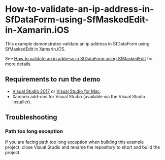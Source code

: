 # How-to-validate-an-ip-address-in-SfDataForm-using-SfMaskedEdit-in-Xamarin.iOS

This example demonstrates validate an ip address in SfDataForm using SfMaskedEdit in Xamarin.iOS.

See [How to validate an ip address in SfDataForm using SfMaskedEdit](https://github.com/SyncfusionExamples/How-to-validate-an-ip-address-in-SfDataForm-using-SfMaskedEdit-in-Xamarin.iOS) for more details.

## <a name="requirements-to-run-the-demo"></a>Requirements to run the demo ##

* [Visual Studio 2017](https://visualstudio.microsoft.com/downloads/) or [Visual Studio for Mac](https://visualstudio.microsoft.com/vs/mac/).
* Xamarin add-ons for Visual Studio (available via the Visual Studio installer).

## <a name="troubleshooting"></a>Troubleshooting ##
### Path too long exception
If you are facing path too long exception when building this example project, close Visual Studio and rename the repository to short and build the project.